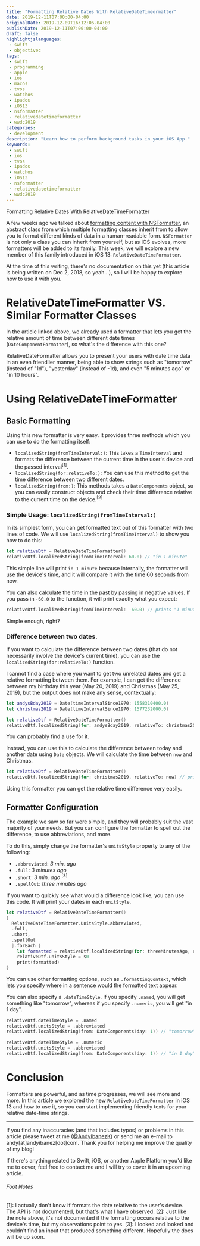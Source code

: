 ```yaml
---
title: "Formatting Relative Dates With RelativeDateTimeormatter"
date: 2019-12-11T07:00:00-04:00
originalDate: 2019-12-09T16:12:06-04:00
publishDate: 2019-12-11T07:00:00-04:00
draft: false
highlightjslanguages:
 - swift
 - objectivec
tags:
 - swift
 - programming
 - apple
 - ios
 - macos
 - tvos
 - watchos
 - ipados
 - iOS13
 - nsformatter
 - relativedatetimeformatter
 - wwdc2019
categories:
 - development
description: "Learn how to perform background tasks in your iOS App."
keywords:
 - swift
 - ios
 - tvos
 - ipados
 - watchos
 - iOS13
 - nsformatter
 - relativedatetimeformatter
 - wwdc2019
---
```


Formatting Relative Dates With RelativeDateTimeFormatter

A few weeks ago we talked about [formatting content with NSFormatter](https://www.andyibanez.com/posts/nsformatter/), an abstract class from which multiple formatting classes inherit from to allow you to format different kinds of data in a human-readable form. `NSFormatter` is not only a class you can inherit from yourself, but as iOS evolves, more formatters will be added to its family. This week, we will explore a new member of this family introduced in iOS 13: `RelativeDateTimeFormatter`.

At the time of this writing, there's no documentation on this yet (this article is being written on Dec 2, 2018, so yeah...), so I will be happy to explore how to use it with you.

# RelativeDateTimeFormatter VS. Similar Formatter Classes

In the article linked above, we already used a formatter that lets you get the relative amount of time between different date times (`DateComponentFormatter`), so what's the difference with this one?

RelativeDateFormatter allows you to present your users with date time data in an even friendlier manner, being able to show strings such as "tomorrow" (instead of "1d"), "yesterday" (instead of -1d), and even "5 minutes ago" or "in 10 hours".

# Using RelativeDateTimeFormatter

## Basic Formatting

Using this new formatter is very easy. It provides three methods which you can use to do the formatting itself:

* `localizedString(fromTimeInterval:)`: This takes a `TimeInterval` and formats the difference between the current time in the user's device and the passed interval<sup>[1]</sup>.
* `localizedString(for:relativeTo:)`: You can use this method to get the time difference between two different dates.
* `localizedString(from:)`: This methods takes a `DateComponents` object, so you can easily construct objects and check their time difference relative to the current time on the device.<sup>[2]</sup>

### Simple Usage: `localizedString(fromTimeInterval:)`

In its simplest form, you can get formatted text out of this formatter with two lines of code. We will use `localizedString(fromTimeInterval)` to show you how to do this:

```swift
let relativeDtf = RelativeDateTimeFormatter()
relativeDtf.localizedString(fromTimeInterval: 60.0) // "in 1 minute"
```

This simple line will print `in 1 minute` because internally, the formatter will use the device's time, and it will compare it with the time 60 seconds from now.

You can also calculate the time in the past by passing in negative values. If you pass in `-60.0` to the function, it will print exactly what you expect:

```swift
relativeDtf.localizedString(fromTimeInterval: -60.0) // prints "1 minute ago"
```

Simple enough, right?

### Difference between two dates.


If you want to calculate the difference between two dates (that do not necessarily involve the device's current time), you can use the `localizedString(for:relativeTo:)` function.

I cannot find a case where you want to get two unrelated dates and get a relative formatting between them. For example, I can get the difference between my birthday this year (May 20, 2019) and Christmas (May 25, 2019), but the output does not make any sense, contextually:

```swift
let andysBday2019 = Date(timeIntervalSince1970: 1558310400.0)
let christmas2019 = Date(timeIntervalSince1970: 1577232000.0)

let relativeDtf = RelativeDateTimeFormatter()
relativeDtf.localizedString(for: andysBday2019, relativeTo: christmas2019) // prints "7 months ago" (Was my birthday really 7 months ago?)
```

You can probably find a use for it.

Instead, you can use this to calculate the difference between today and another date using `Date` objects. We will calculate the time between `now` and Christmas.

```swift
let relativeDtf = RelativeDateTimeFormatter()
relativeDtf.localizedString(for: christmas2019, relativeTo: now) // prints "in 3 weeks"
```

Using this formatter you can get the relative time difference very easily.

## Formatter Configuration

The example we saw so far were simple, and they will probably suit the vast majority of your needs. But you can configure the formatter to spell out the difference, to use abbreviations, and more.

To do this, simply change the formatter's `unitsStyle` property to any of the following:

* `.abbreviated`: *3 min. ago*
* `.full`: *3 minutes ago*
* `.short`: *3 min. ago* <sup>[3]</sup>
* `‌.spellOut`: *three minutes ago*

If you want to quickly see what would a difference look like, you can use this code. It will print your dates in each `unitStyle`.

```swift
let relativeDtf = RelativeDateTimeFormatter()
[
  RelativeDateTimeFormatter.UnitsStyle.abbreviated,
  .full,
  .short,
  .spellOut
  ].forEach {
    let formatted = relativeDtf.localizedString(for: threeMinutesAgo, relativeTo: now)
    relativeDtf.unitsStyle = $0
    print(formatted)
}
```

You can use other formatting options, such as `.formattingContext`, which lets you specify where in a sentence would the formatted text appear.

You can also specify a `.dateTimeStyle`. If you specify `.named`, you will get something like "tomorrow", whereas if you specify `.numeric`, you will get "in 1 day".

```swift
relativeDtf.dateTimeStyle = .named
relativeDtf.unitsStyle = .abbreviated
relativeDtf.localizedString(from: DateComponents(day: 1)) // "tomorrow"

relativeDtf.dateTimeStyle = .numeric
relativeDtf.unitsStyle = .abbreviated
relativeDtf.localizedString(from: DateComponents(day: 1)) // "in 1 day"
```

# Conclusion

Formatters are powerful, and as time progresses, we will see more and more. In this article we explored the new `RelativeDateTimeFormatter` in iOS 13 and how to use it, so you can start implementing friendly texts for your relative date-time strings.

<hr>

If you find any inaccuracies (and that includes typos) or problems in this article please tweet at me ([@AndyIbanezK](https://twitter.com/AndyIbanezK)) or send me an e-mail to andy[at]andyibanez[dot]com. Thank you for helping me improve the quality of my blog!

If there's anything related to Swift, iOS, or another Apple Platform you'd like me to cover, feel free to contact me and I will try to cover it in an upcoming article.

###### Foot Notes
\[1\]: I actually don't know if formats the date relative to the user's device. The API is not documented, but that's what I have observed.
\[2\]: Just like the note above, it's not documented if the formatting occurs relative to the device's time, but my observations point to yes.
\[3\]: I looked and looked and couldn't find an input that produced something different. Hopefully the docs will be up soon.